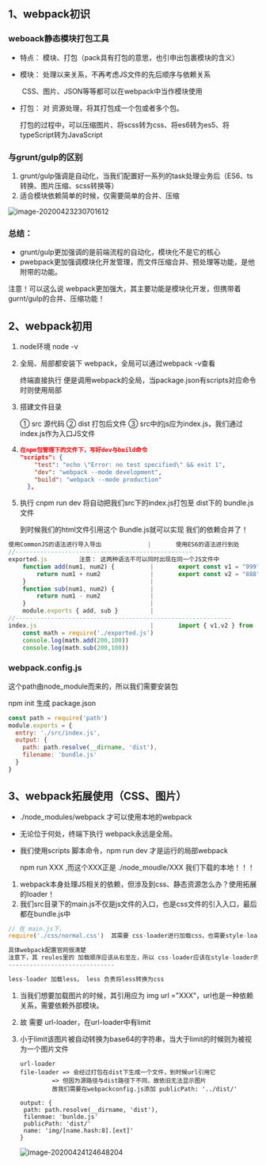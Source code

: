 ## 1、webpack初识

### weboack静态模块打包工具

- 特点： 模块、打包（pack具有打包的意思，也引申出包裹模块的含义）

- 模块： 处理以来关系，不再考虑JS文件的先后顺序与依赖关系

  ​			CSS、图片、JSON等等都可以在webpack中当作模块使用

- 打包： 对 资源处理，将其打包成一个包或者多个包。

  打包的过程中，可以压缩图片、将scss转为css、将es6转为es5、将typeScript转为JavaScript

### 与grunt/gulp的区别

1. grunt/gulp强调是自动化，当我们配置好一系列的task处理业务后（ES6、ts转换、图片压缩、scss转换等）
2. 适合模块依赖简单的时候，仅需要简单的合并、压缩

![image-20200423230701612](C:\Users\淼淼淼淼呀\AppData\Roaming\Typora\typora-user-images\image-20200423230701612.png)

### 总结：

- grunt/gulp更加强调的是前端流程的自动化，模块化不是它的核心
- pwebpack更加强调模块化开发管理，而文件压缩合并、预处理等功能，是他附带的功能。

注意！可以这么说 webpack更加强大，其主要功能是模块化开发，但携带着gurnt/gulp的合并、压缩功能！

## 2、webpack初用

1. node环境 node -v

2. 全局、局部都安装下 webpack，全局可以通过webpack -v查看

   终端直接执行 便是调用webpack的全局，当package.json有scripts对应命令时则使用局部

3. 搭建文件目录

   ① src 源代码  ② dist 打包后文件 ③ src中的js应为index.js，我们通过index.js作为入口JS文件

4. ```json
   在npm包管理下的文件下，写好dev与build命令
   "scripts": {
       "test": "echo \"Error: no test specified\" && exit 1",
       "dev": "webpack --mode development",
       "build": "webpack --mode production"
     },
   ```

5. 执行 cnpm run dev 将自动把我们src下的index.js打包至 dist下的 bundle.js文件

   到时候我们的html文件引用这个 Bundle.js就可以实现 我们的依赖合并了！

```js
使用CommonJS的语法进行导入导出				|		使用ES6的语法进行到处
//--------------------------------------------------
exported.js			注意： 这两种语法不可以同时出现在同一个JS文件中
	function add(num1, num2) {			|		export const v1 = "999";
		return num1 + num2				|		export const v2 = "888";
	}									|
	function sub(num1, num2) {			|
		return num1 - num2				|
	}									|
	module.exports { add, sub }			|
//-------------------------------------------------------------
index.js								|		import { v1,v2 } from './math.js'
	const math = require('./exported.js')
    console.log(math.add(200,100))
	console.log(math.sub(200,100))
```

### webpack.config.js

这个path由node_module而来的，所以我们需要安装包

npm init 生成 package.json

```js
const path = require('path')
module.exports = {
  entry: './src/index.js',
  output: {
    path: path.resolve(__dirname, 'dist'),
    filename: 'bundle.js'
  }
}
```

## 3、webpack拓展使用（CSS、图片）

- ./node_modules/webpack 才可以使用本地的webpack

- 无论位于何处，终端下执行 webpack永远是全局。

- 我们使用scripts 脚本命令，npm run dev 才是运行的局部webpack

  npm run XXX ,而这个XXX正是 ./node_moudle/XXX 我们下载的本地！！！

1. webpack本身处理JS相关的依赖，但涉及到css、静态资源怎么办？使用拓展的loader！
2. 我们src目录下的main.js不仅是js文件的入口，也是css文件的引入入口，最后都在bundle.js中

```js
// 在 main.js下，
require('./css/normal.css')  其需要 css-loader进行加载css，也需要style-loader将其添加DOM上。

具体webpack配置官网很清楚
注意下，其 reules里的 加载顺序应该从右至左，所以 css-loader应该在style-loader的右边
------------------------------

less-loader 加载less， less 负责将less转换为css
```





1. 当我们想要加载图片的时候，其引用应为 img url ="XXX"，url也是一种依赖关系，需要依赖外部模块。

2. 故 需要 url-loader，在url-loader中有limit

3. 小于limit该图片被自动转换为base64的字符串，当大于limit的时候则为被视为一个图片文件

   ```
   url-loader 
   file-loader => 会经过打包在dist下生成一个文件，到时候url引用它
   			=> 但因为源路径与dist路径下不同，故依旧无法显示图片
   			故我们需要在webpackconfig.js添加 publicPath: '../dist/'
   		
   output: {
   	path: path.resolve(__dirname, 'dist'),
   	filenmae: 'bunlde.js'
   	publicPath: 'dist/'
   	name: 'img/[name.hash:8].[ext]'
   }
   ```

   ![image-20200424124648204](C:\Users\淼淼淼淼呀\AppData\Roaming\Typora\typora-user-images\image-20200424124648204.png)